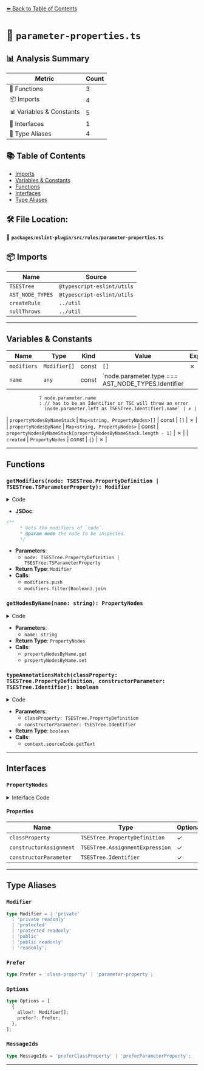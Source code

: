 [⬅️ Back to Table of Contents](../../../../index.md)

# 📄 `parameter-properties.ts`

## 📊 Analysis Summary

| Metric | Count |
|--------|-------|
| 🔧 Functions | 3 |
| 📦 Imports | 4 |
| 📊 Variables & Constants | 5 |
| 📐 Interfaces | 1 |
| 📑 Type Aliases | 4 |

## 📚 Table of Contents

- [Imports](#imports)
- [Variables & Constants](#variables-constants)
- [Functions](#functions)
- [Interfaces](#interfaces)
- [Type Aliases](#type-aliases)

## 🛠️ File Location:
📂 **`packages/eslint-plugin/src/rules/parameter-properties.ts`**

## 📦 Imports

| Name | Source |
|------|--------|
| `TSESTree` | `@typescript-eslint/utils` |
| `AST_NODE_TYPES` | `@typescript-eslint/utils` |
| `createRule` | `../util` |
| `nullThrows` | `../util` |


---

## Variables & Constants

| Name | Type | Kind | Value | Exported |
|------|------|------|-------|----------|
| `modifiers` | `Modifier[]` | const | `[]` | ✗ |
| `name` | `any` | const | `node.parameter.type === AST_NODE_TYPES.Identifier
                ? node.parameter.name
                : // has to be an Identifier or TSC will throw an error
                  (node.parameter.left as TSESTree.Identifier).name` | ✗ |
| `propertyNodesByNameStack` | `Map<string, PropertyNodes>[]` | const | `[]` | ✗ |
| `propertyNodesByName` | `Map<string, PropertyNodes>` | const | `propertyNodesByNameStack[propertyNodesByNameStack.length - 1]` | ✗ |
| `created` | `PropertyNodes` | const | `{}` | ✗ |


---

## Functions

### `getModifiers(node: TSESTree.PropertyDefinition | TSESTree.TSParameterProperty): Modifier`

<details><summary>Code</summary>

```ts
function getModifiers(
      node: TSESTree.PropertyDefinition | TSESTree.TSParameterProperty,
    ): Modifier {
      const modifiers: Modifier[] = [];

      if (node.accessibility) {
        modifiers.push(node.accessibility);
      }
      if (node.readonly) {
        modifiers.push('readonly');
      }

      return modifiers.filter(Boolean).join(' ') as Modifier;
    }
```
</details>

- **JSDoc**:
```ts
/**
     * Gets the modifiers of `node`.
     * @param node the node to be inspected.
     */
```

- **Parameters**:
  - `node: TSESTree.PropertyDefinition | TSESTree.TSParameterProperty`
- **Return Type**: `Modifier`
- **Calls**:
  - `modifiers.push`
  - `modifiers.filter(Boolean).join`
### `getNodesByName(name: string): PropertyNodes`

<details><summary>Code</summary>

```ts
function getNodesByName(name: string): PropertyNodes {
      const propertyNodesByName =
        propertyNodesByNameStack[propertyNodesByNameStack.length - 1];
      const existing = propertyNodesByName.get(name);
      if (existing) {
        return existing;
      }

      const created: PropertyNodes = {};
      propertyNodesByName.set(name, created);
      return created;
    }
```
</details>

- **Parameters**:
  - `name: string`
- **Return Type**: `PropertyNodes`
- **Calls**:
  - `propertyNodesByName.get`
  - `propertyNodesByName.set`
### `typeAnnotationsMatch(classProperty: TSESTree.PropertyDefinition, constructorParameter: TSESTree.Identifier): boolean`

<details><summary>Code</summary>

```ts
function typeAnnotationsMatch(
      classProperty: TSESTree.PropertyDefinition,
      constructorParameter: TSESTree.Identifier,
    ): boolean {
      if (
        !classProperty.typeAnnotation ||
        !constructorParameter.typeAnnotation
      ) {
        return (
          classProperty.typeAnnotation === constructorParameter.typeAnnotation
        );
      }

      return (
        context.sourceCode.getText(classProperty.typeAnnotation) ===
        context.sourceCode.getText(constructorParameter.typeAnnotation)
      );
    }
```
</details>

- **Parameters**:
  - `classProperty: TSESTree.PropertyDefinition`
  - `constructorParameter: TSESTree.Identifier`
- **Return Type**: `boolean`
- **Calls**:
  - `context.sourceCode.getText`

---

## Interfaces

### `PropertyNodes`

<details><summary>Interface Code</summary>

```ts
interface PropertyNodes {
      classProperty?: TSESTree.PropertyDefinition;
      constructorAssignment?: TSESTree.AssignmentExpression;
      constructorParameter?: TSESTree.Identifier;
    }
```
</details>

#### Properties

| Name | Type | Optional | Description |
|------|------|----------|-------------|
| `classProperty` | `TSESTree.PropertyDefinition` | ✓ |  |
| `constructorAssignment` | `TSESTree.AssignmentExpression` | ✓ |  |
| `constructorParameter` | `TSESTree.Identifier` | ✓ |  |


---

## Type Aliases

### `Modifier`

```ts
type Modifier = | 'private'
  | 'private readonly'
  | 'protected'
  | 'protected readonly'
  | 'public'
  | 'public readonly'
  | 'readonly';
```

### `Prefer`

```ts
type Prefer = 'class-property' | 'parameter-property';
```

### `Options`

```ts
type Options = [
  {
    allow?: Modifier[];
    prefer?: Prefer;
  },
];
```

### `MessageIds`

```ts
type MessageIds = 'preferClassProperty' | 'preferParameterProperty';
```


---